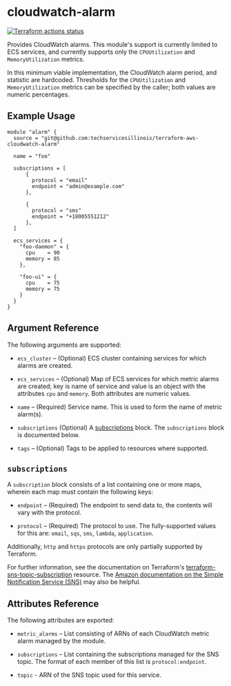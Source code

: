# cloudwatch-alarm

[![Terraform actions status](https://github.com/techservicesillinois/terraform-aws-cloudwatch-alarm/workflows/terraform/badge.svg)](https://github.com/techservicesillinois/terraform-aws-cloudwatch-alarm/actions)

Provides CloudWatch alarms. This module's support is currently limited to ECS
services, and currently supports only the `CPUUtilization` and `MemoryUtilization`
metrics.

In this minimum viable implementation, the CloudWatch alarm period, and
statistic are hardcoded. Thresholds for the `CPUUtilization` and
`MemoryUtilization` metrics can be specified by the caller; both values are numeric percentages.

Example Usage
-----------------

```
module "alarm" {
  source = "git@github.com:techservicesillinois/terraform-aws-cloudwatch-alarm"

  name = "foo"

  subscriptions = [
      {
        protocol = "email"
        endpoint = "admin@example.com"
      },

      {
        protocol = "sms"
        endpoint = "+18005551212"
      },
  ]

  ecs_services = {
    "foo-daemon" = {
      cpu    = 90
      memory = 85
    },

    "foo-ui" = {
      cpu    = 75
      memory = 75
    }
  }
}
```

Argument Reference
-----------------

The following arguments are supported:

* `ecs_cluster` – (Optional) ECS cluster containing services for which alarms
are created.

* `ecs_services` – (Optional) Map of ECS services for which metric alarms are created; key is name of service and value is an object with the attributes `cpu` and `memory`.
Both attributes are numeric values.

* `name` – (Required) Service name. This is used to form the name of metric alarm(s).

* `subscriptions` (Optional) A [subscriptions](#subscriptions) block. The
`subscriptions` block is documented below.

* `tags` – (Optional) Tags to be applied to resources where supported.

`subscriptions`
------------------

A `subscription` block consists of a list containing one or more maps, wherein each
map must contain the following keys:

* `endpoint` – (Required) The endpoint to send data to, the contents will
vary with the protocol.

* `protocol` – (Required) The protocol to use. The fully-supported values
for this are: `email`, `sqs`, `sms`, `lambda`, `application`.

Additionally, `http` and `https` protocols are only partially supported by
Terraform.

For further information, see the documentation on Terraform's
[terraform-sns-topic-subscription](https://registry.terraform.io/providers/hashicorp/aws/latest/docs/resources/sns_topic_subscription) resource. The
[Amazon documentation on the Simple Notification Service (SNS)](https://docs.aws.amazon.com/sns/latest/dg/welcome.html) may also be helpful.

Attributes Reference
--------------------

The following attributes are exported:

* `metric_alarms` – List consisting of ARNs of each CloudWatch metric alarm managed by the module.

* `subscriptions` – List containing the subscriptions managed for the SNS topic. The format of each member of this list is `protocol:endpoint`.

* `topic` - ARN of the SNS topic used for this service.
